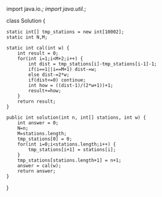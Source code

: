 import java.io.*;
import java.util.*;

class Solution {
    
    static int[] tmp_stations = new int[10002];
    static int N,M;
    
    static int cal(int w) {
        int result = 0;
        for(int i=1;i<M+2;i++) {
            int dist = tmp_stations[i]-tmp_stations[i-1]-1;
            if(i==1||i==M+1) dist-=w;
            else dist-=2*w;
            if(dist<=0) continue;
            int how = ((dist-1)/(2*w+1))+1;
            result+=how;
        }
        return result;
    }
    
    public int solution(int n, int[] stations, int w) {
        int answer = 0;
        N=n;
        M=stations.length;
        tmp_stations[0] = 0;
        for(int i=0;i<stations.length;i++) {
            tmp_stations[i+1] = stations[i];
        }
        tmp_stations[stations.length+1] = n+1;
        answer = cal(w);
        return answer;
    }
}